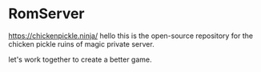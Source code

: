 # RomServer

https://chickenpickle.ninja/
hello this is the open-source repository for the chicken pickle ruins of magic private server.

let's work together to create a better game. 
